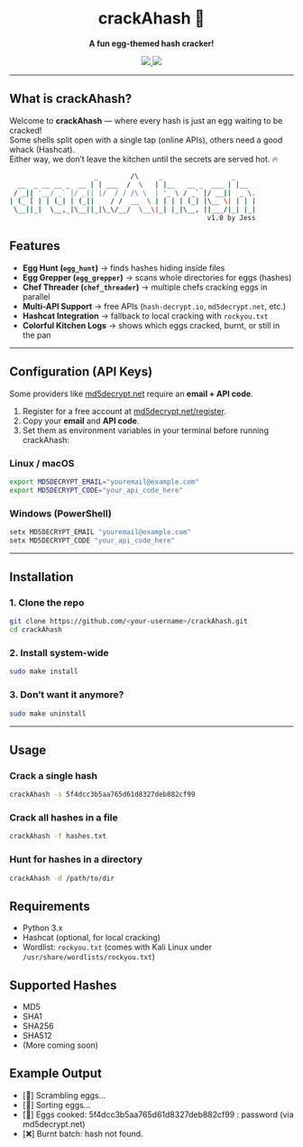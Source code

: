 <h1 align="center">crackAhash 🍳</h1>
<p align="center">
  <b>A fun egg-themed hash cracker!</b>
</p>
<p align="center">
  <a href="https://docs.python.org/3/">
    <img src="https://img.shields.io/badge/python-3.x-blue.svg" />
  </a>
  <a href="https://github.com/Jessica-Sylvia-Clement/crackAhash/blob/main/LICENSE">
    <img src="https://img.shields.io/badge/license-MIT-yellow.svg" />
  </a>
</p>

---

## What is crackAhash?

Welcome to **crackAhash** — where every hash is just an egg waiting to be cracked!  
Some shells split open with a single tap (online APIs), others need a good whack (Hashcat).  
Either way, we don’t leave the kitchen until the secrets are served hot. 🔥

```bash
                     _        /\     _                 _
  __  _ __ __ _  __ | | ___  /  \   | |__   __ _  ___ | |__
 / _|| '__/ _` |/ _|| |/  / / /\ \  | '_ \ / _` |/ __||  _ \.
| (_ [ | | (_| | (_||    / /  __  \ | | | | (_| |\__ \| | | |
 \__||_|  \__,_|\__||_|\_\/__/  \__\|_| |_|\__, ||___/|_| |_|
                                                 v1.0 by Jess
```

## Features

- **Egg Hunt (`egg_hunt`)** → finds hashes hiding inside files  
- **Egg Grepper (`egg_grepper`)** → scans whole directories for eggs (hashes)  
- **Chef Threader (`chef_threader`)** → multiple chefs cracking eggs in parallel  
- **Multi-API Support** → free APIs (`hash-decrypt.io`, `md5decrypt.net`, etc.)  
- **Hashcat Integration** → fallback to local cracking with `rockyou.txt`  
- **Colorful Kitchen Logs** → shows which eggs cracked, burnt, or still in the pan  

---
## Configuration (API Keys)

Some providers like [md5decrypt.net](https://md5decrypt.net) require an **email + API code**.

1. Register for a free account at [md5decrypt.net/register](https://md5decrypt.net/register).
2. Copy your **email** and **API code**.
3. Set them as environment variables in your terminal before running crackAhash:

### Linux / macOS
```bash
export MD5DECRYPT_EMAIL="youremail@example.com"
export MD5DECRYPT_CODE="your_api_code_here"
```
### Windows (PowerShell)
```bash
setx MD5DECRYPT_EMAIL "youremail@example.com"
setx MD5DECRYPT_CODE "your_api_code_here"
```
---
## Installation
### 1. Clone the repo
```bash
git clone https://github.com/<your-username>/crackAhash.git
cd crackAhash
```
### 2. Install system-wide
```bash
sudo make install
```
### 3. Don’t want it anymore?
```bash
sudo make uninstall
```
--- 
## Usage

### Crack a single hash
```bash
crackAhash -s 5f4dcc3b5aa765d61d8327deb882cf99
```
### Crack all hashes in a file
```bash
crackAhash -f hashes.txt
```
### Hunt for hashes in a directory
```bash
crackAhash -d /path/to/dir
```
## Requirements

- Python 3.x
- Hashcat (optional, for local cracking)
- Wordlist: `rockyou.txt` (comes with Kali Linux under `/usr/share/wordlists/rockyou.txt`)

## Supported Hashes

- MD5
- SHA1
- SHA256
- SHA512
- (More coming soon)

## Example Output
- [🥚] Scrambling eggs...
- [🥄] Sorting eggs...
- [🍳] Eggs cooked: 5f4dcc3b5aa765d61d8327deb882cf99 : password (via md5decrypt.net)
- [❌] Burnt batch: hash not found.



